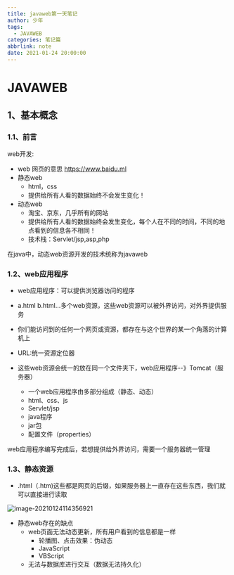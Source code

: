 ```yaml
---
title: javaweb第一天笔记
author: 少年
tags:
  - JAVAWEB
categories: 笔记篇
abbrlink: note
date: 2021-01-24 20:00:00
---
```


# JAVAWEB

## 1、基本概念

### 1.1、前言

web开发:

- web	网页的意思	https://www.baidu.ml
- 静态web
  - html，css
  - 提供给所有人看的数据始终不会发生变化！
- 动态web
  - 淘宝、京东，几乎所有的网站
  - 提供给所有人看的数据始终会发生变化，每个人在不同的时间，不同的地点看到的信息各不相同！
  -  技术栈：Servlet/jsp,asp,php

在java中，动态web资源开发的技术统称为javaweb

### 1.2、web应用程序

- web应用程序：可以提供浏览器访问的程序

- a.html	b.html...多个web资源，这些web资源可以被外界访问，对外界提供服务

- 你们能访问到的任何一个网页或资源，都存在与这个世界的某一个角落的计算机上
- URL:统一资源定位器
- 这些web资源会统一的放在同一个文件夹下，web应用程序--》Tomcat（服务器）
  - 一个web应用程序由多部分组成（静态、动态）
  - html、css、js
  - Servlet/jsp
  - java程序
  - jar包
  - 配置文件（properties）

web应用程序编写完成后，若想提供给外界访问，需要一个服务器统一管理

### 1.3、静态资源

- .html（.htm)这些都是网页的后缀，如果服务器上一直存在这些东西，我们就可以直接进行读取

![image-20210124114356921](https://gitee.com/kuiler/imgaes/raw/master/img/image-20210124114356921.png)

- 静态web存在的缺点
  - web页面无法动态更新，所有用户看到的信息都是一样
    - 轮播图、点击效果：伪动态
    - JavaScript
    - VBScript
  - 无法与数据库进行交互（数据无法持久化）